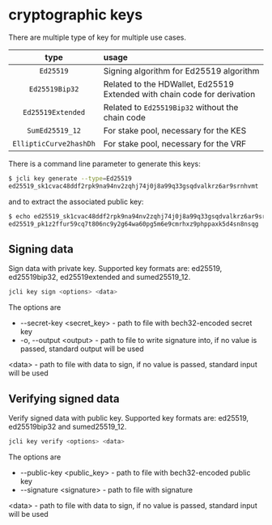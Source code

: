 # cryptographic keys

There are multiple type of key for multiple use cases.

|         type         | usage                                                                    |
| :------------------: | :----------------------------------------------------------------------- |
|      `Ed25519`       | Signing algorithm for Ed25519 algorithm                                  |
|    `Ed25519Bip32`    | Related to the HDWallet, Ed25519 Extended with chain code for derivation |
|  `Ed25519Extended`   | Related to `Ed25519Bip32` without the chain code                         |
|   `SumEd25519_12`    | For stake pool, necessary for the KES                                    |
| `EllipticCurve2hashDh` | For stake pool, necessary for the VRF                                    |

There is a command line parameter to generate this keys:

```sh
$ jcli key generate --type=Ed25519
ed25519_sk1cvac48ddf2rpk9na94nv2zqhj74j0j8a99q33gsqdvalkrz6ar9srnhvmt
```

and to extract the associated public key:

```sh
$ echo ed25519_sk1cvac48ddf2rpk9na94nv2zqhj74j0j8a99q33gsqdvalkrz6ar9srnhvmt | jcli key to-public
ed25519_pk1z2ffur59cq7t806nc9y2g64wa60pg5m6e9cmrhxz9phppaxk5d4sn8nsqg
```

## Signing data

Sign data with private key. Supported key formats are: ed25519, ed25519bip32, ed25519extended and
sumed25519_12.

```sh
jcli key sign <options> <data>
```

The options are

- --secret-key <secret_key> - path to file with bech32-encoded secret key
- -o, --output \<output\> - path to file to write signature into, if no value is passed,
standard output will be used

\<data\> - path to file with data to sign, if no value is passed, standard input will be used

## Verifying signed data

Verify signed data with public key. Supported key formats are: ed25519, ed25519bip32 and
sumed25519_12.

```sh
jcli key verify <options> <data>
```

The options are

- --public-key <public_key> - path to file with bech32-encoded public key
- --signature \<signature\> - path to file with signature

\<data\> - path to file with data to sign, if no value is passed, standard input will be used
